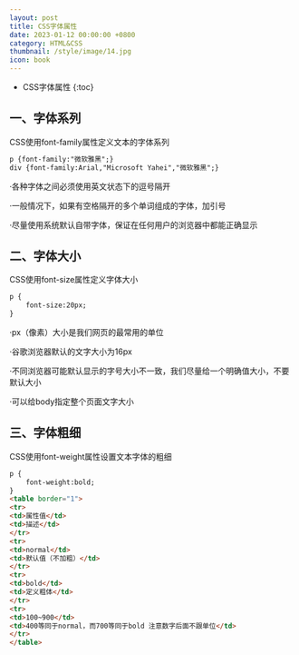 ```yaml
---
layout: post
title: CSS字体属性
date: 2023-01-12 00:00:00 +0800
category: HTML&CSS
thumbnail: /style/image/14.jpg
icon: book
---
```



* CSS字体属性
{:toc}

## 一、字体系列
CSS使用font-family属性定义文本的字体系列  

```html
p {font-family:"微软雅黑";}
div {font-family:Arial,"Microsoft Yahei","微软雅黑";}
```
·各种字体之间必须使用英文状态下的逗号隔开  

·一般情况下，如果有空格隔开的多个单词组成的字体，加引号  

·尽量使用系统默认自带字体，保证在任何用户的浏览器中都能正确显示  

## 二、字体大小
CSS使用font-size属性定义字体大小  

```html
p {
    font-size:20px;
}
```
·px（像素）大小是我们网页的最常用的单位  

·谷歌浏览器默认的文字大小为16px  

·不同浏览器可能默认显示的字号大小不一致，我们尽量给一个明确值大小，不要默认大小  

·可以给body指定整个页面文字大小  

## 三、字体粗细  
CSS使用font-weight属性设置文本字体的粗细  

```html
p {
    font-weight:bold;
}
<table border="1">
<tr>
<td>属性值</td>
<td>描述</td>
</tr>
<tr>
<td>normal</td>
<td>默认值（不加粗）</td>
</tr>
<tr>
<td>bold</td>
<td>定义粗体</td>
</tr>
<tr>
<td>100~900</td>
<td>400等同于normal，而700等同于bold 注意数字后面不跟单位</td>
</tr>
</table>